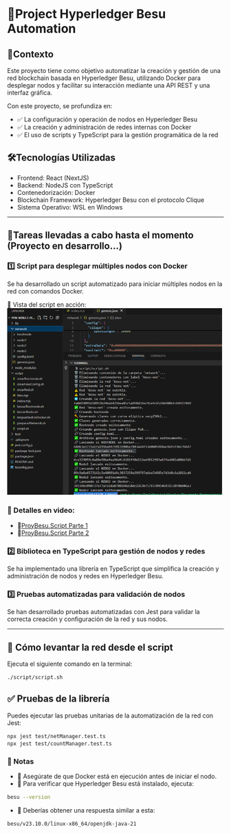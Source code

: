 # 🚀Project Hyperledger Besu Automation

## 📌Contexto
Este proyecto tiene como objetivo automatizar la creación y gestión de una red blockchain basada en Hyperledger Besu, utilizando Docker para desplegar nodos y facilitar su interacción mediante una API REST y una interfaz gráfica.

Con este proyecto, se profundiza en:
- ✅ La configuración y operación de nodos en Hyperledger Besu<br>
- ✅ La creación y administración de redes internas con Docker<br>
- ✅ El uso de scripts y TypeScript para la gestión programática de la red

## 🛠️Tecnologías Utilizadas
* Frontend: React (NextJS)
* Backend: NodeJS con TypeScript
* Contenedorización: Docker
* Blockchain Framework: Hyperledger Besu con el protocolo Clique
* Sistema Operativo: WSL en Windows

***

## 📌Tareas llevadas a cabo hasta el momento (Proyecto en desarrollo...)
### 1️⃣ Script para desplegar múltiples nodos con Docker
Se ha desarrollado un script automatizado para iniciar múltiples nodos en la red con comandos Docker.

📌 Vista del script en acción:<br>
<img src="screens/script.png" alt="script" width="500"/>
### 🔗 Detalles en video:
* 🎥[ProyBesu.Script Parte 1 ](https://www.loom.com/share/fd374917eff54865ae687fd43c1ada59?sid=dcad4971-9acd-4aef-8f9f-9885bc4a693e)
* 🎥[ProyBesu.Script Parte 2 ](https://www.loom.com/share/244a1c4fb19140118f4a00d5ce6bdbf4?sid=4eb2697b-51e1-4e95-b365-149359aaac5d)


### 2️⃣ Biblioteca en TypeScript para gestión de nodos y redes
Se ha implementado una librería en TypeScript que simplifica la creación y administración de nodos y redes en Hyperledger Besu.

### 3️⃣ Pruebas automatizadas para validación de nodos
Se han desarrollado pruebas automatizadas con Jest para validar la correcta creación y configuración de la red y sus nodos.

***

## 🚀 Cómo levantar la red desde el script
Ejecuta el siguiente comando en la terminal:
```sh 
./script/script.sh 
```

## ✅ Pruebas de la librería
Puedes ejecutar las pruebas unitarias de la automatización de la red con Jest:
```sh 
npx jest test/netManager.test.ts
npx jest test/countManager.test.ts
```

### 📄 Notas
- 🔹 Asegúrate de que Docker está en ejecución antes de iniciar el nodo.
- 🔹 Para verificar que Hyperledger Besu está instalado, ejecuta:
```sh 
besu --version
```
- 🔹 Deberías obtener una respuesta similar a esta:
```sh 
besu/v23.10.0/linux-x86_64/openjdk-java-21
```
